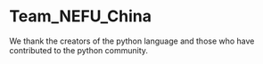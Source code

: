 # Team_NEFU_China

We thank the creators of the python language and those who have contributed to the python community.

